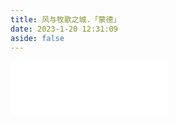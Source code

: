 ```yaml
---
title: 风与牧歌之城.「蒙德」
date: 2023-1-20 12:31:09
aside: false
---
```


<iframe frameborder="no" border="0" marginwidth="0" marginheight="0" width=50% height=86 src="//music.163.com/outchain/player?type=2&id=1481392245&auto=1&height=66"></iframe>
